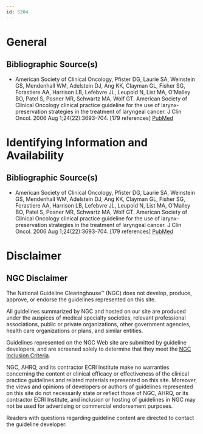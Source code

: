 ```yaml
---
id: 5204
---
```


# General

## Bibliographic Source(s)

- American Society of Clinical Oncology, Pfister DG, Laurie SA, Weinstein GS, Mendenhall WM, Adelstein DJ, Ang KK, Clayman GL, Fisher SG, Forastiere AA, Harrison LB, Lefebvre JL, Leupold N, List MA, O'Malley BO, Patel S, Posner MR, Schwartz MA, Wolf GT. American Society of Clinical Oncology clinical practice guideline for the use of larynx-preservation strategies in the treatment of laryngeal cancer. J Clin Oncol. 2006 Aug 1;24(22):3693-704. [179 references] [ PubMed ](http://www.ncbi.nlm.nih.gov/entrez/query.fcgi?cmd=Retrieve&db=pubmed&dopt=Abstract&list_uids=16832122)

# Identifying Information and Availability

## Bibliographic Source(s)

- American Society of Clinical Oncology, Pfister DG, Laurie SA, Weinstein GS, Mendenhall WM, Adelstein DJ, Ang KK, Clayman GL, Fisher SG, Forastiere AA, Harrison LB, Lefebvre JL, Leupold N, List MA, O'Malley BO, Patel S, Posner MR, Schwartz MA, Wolf GT. American Society of Clinical Oncology clinical practice guideline for the use of larynx-preservation strategies in the treatment of laryngeal cancer. J Clin Oncol. 2006 Aug 1;24(22):3693-704. [179 references] [ PubMed ](http://www.ncbi.nlm.nih.gov/entrez/query.fcgi?cmd=Retrieve&db=pubmed&dopt=Abstract&list_uids=16832122)

# Disclaimer

## NGC Disclaimer

The National Guideline Clearinghouse™ (NGC) does not develop, produce, approve, or endorse the guidelines represented on this site.

All guidelines summarized by NGC and hosted on our site are produced under the auspices of medical specialty societies, relevant professional associations, public or private organizations, other government agencies, health care organizations or plans, and similar entities.

Guidelines represented on the NGC Web site are submitted by guideline developers, and are screened solely to determine that they meet the [NGC Inclusion Criteria](/help-and-about/summaries/inclusion-criteria).

NGC, AHRQ, and its contractor ECRI Institute make no warranties concerning the content or clinical efficacy or effectiveness of the clinical practice guidelines and related materials represented on this site. Moreover, the views and opinions of developers or authors of guidelines represented on this site do not necessarily state or reflect those of NGC, AHRQ, or its contractor ECRI Institute, and inclusion or hosting of guidelines in NGC may not be used for advertising or commercial endorsement purposes.

Readers with questions regarding guideline content are directed to contact the guideline developer.

